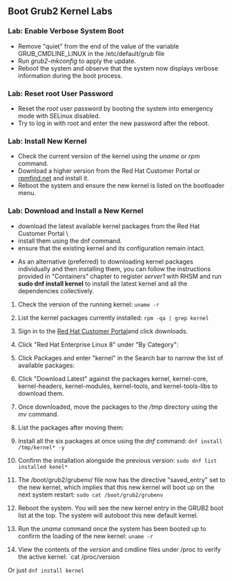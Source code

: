 ## Boot Grub2 Kernel Labs

### Lab: Enable Verbose System Boot

- Remove "quiet" from the end of the value of the variable GRUB_CMDLINE_LINUX in the /etc/default/grub file
- Run *grub2-mkconfig* to apply the update. 
- Reboot the system and observe that the system now displays verbose information during the boot process. 

### Lab: Reset root User Password

-  Reset the *root* user password by booting the system into emergency mode with SELinux disabled. 
- Try to log in with root and enter the new password after the reboot. 

### Lab: Install New Kernel

- Check the current version of the kernel using the *uname* or *rpm* command. 
- Download a higher version from the Red Hat Customer Portal or [rpmfind.net](http://rpmfind.net) and install it. 
- Reboot the system and ensure the new kernel is listed on the bootloader menu. 

### Lab: Download and Install a New Kernel

- download the latest available kernel packages from the Red Hat Customer Portal \ 
- install them using the dnf command.
- ensure that the existing kernel and its configuration remain intact.

* As an alternative (preferred) to downloading kernel packages individually and then installing them, you can follow the instructions provided in "Containers" chapter to register *server1* with RHSM and run **sudo dnf install kernel** to install the latest kernel and all the dependencies collectively.

1. Check the version of the running kernel:
`uname -r`

2. List the kernel packages currently installed:
`rpm -qa | grep kernel`

3. Sign in to the [Red Hat Customer Portal](http://access.redhat.com)and click downloads.

4. Click "Red Hat Enterprise Linux 8" under "By Category":

5. Click Packages and enter "kernel" in the Search bar to narrow the list of available packages:

6. Click "Download Latest" against the packages kernel, kernel-core, kernel-headers, kernel-modules, kernel-tools, and kernel-tools-libs to download them.

7. Once downloaded, move the packages to the */tmp* directory using the *mv* command.

8. List the packages after moving them:

9. Install all the six packages at once using the *dnf* command:
`dnf install /tmp/kernel* -y`

10. Confirm the installation alongside the previous version:
`sudo dnf list installed kenel*`


11. The /boot/grub2/grubenv/ file now has the directive "saved_entry" set to the new kernel, which implies that this new kernel will boot up on the next system restart:
`sudo cat /boot/grub2/grubenv`

12. Reboot the system. You will see the new kernel entry in the GRUB2 boot list at the top. The system will autoboot this new default kernel.

13. Run the *uname* command once the system has been booted up to
confirm the loading of the new kernel:
`uname -r`

14. View the contents of the *version* and cmdline files under /proc to verify the active kernel:
`cat /proc/version

Or just `dnf install kernel`